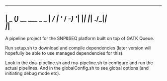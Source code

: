   ___ _               
 | _ (_)_ __  ___ _ _ 
 |  _/ | '_ \/ -_) '_|
 |_| |_| .__/\___|_|  
       |_|  
-----

A pipeline project for the SNP&SEQ platform built on top of GATK Queue.

Run setup.sh to download and compile dependencies (later version will hopefully be able to use managed dependencies for this).

Look in the dna-pipeline.sh and rna-pipeline.sh to configure and run the actual pipelines. And in the globalConfig.sh to see global options (and initiating debug mode etc).
